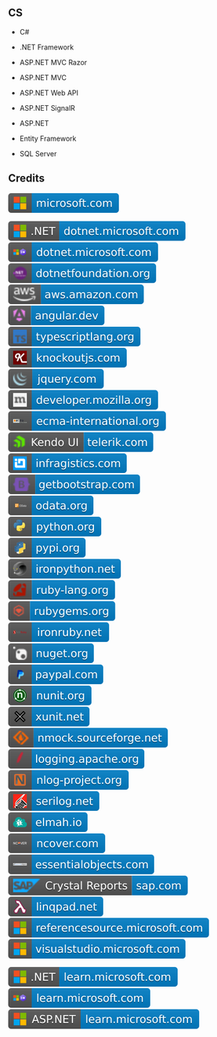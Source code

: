 CS
--

- C#

- .NET Framework

- ASP.NET MVC Razor

- ASP.NET MVC

- ASP.NET Web API

- ASP.NET SignalR

- ASP.NET

- Entity Framework

- SQL Server

Credits
-------
[![image](
Credits/microsoft.com.svg)](https://microsoft.com/)
<!--[![image](
Credits/dotnet.microsoft.com.svg)](https://dotnet.microsoft.com/)-->
[![image](
Credits/CS.NET-dotnet.microsoft.com.svg)](https://dotnet.microsoft.com/)  
[![image](
Credits/CS-dotnet.microsoft.com.svg)](https://dotnet.microsoft.com/languages/csharp/)  
[![image](
Credits/dotnetfoundation.org.svg)](https://dotnetfoundation.org/)   
[![image](
Credits/aws.amazon.com.svg)](https://aws.amazon.com/)  
[![image](
Credits/angular.dev.svg)](https://angular.dev/)  
[![image](
Credits/typescriptlang.org.svg)](https://typescriptlang.org/)  
[![image](
Credits/knockoutjs.com.svg)](https://knockoutjs.com/)  
[![image](
Credits/jquery.com.svg)](https://jquery.com/)  
[![image](
Credits/developer.mozilla.org.svg)](https://developer.mozilla.org/)  
[![image](
Credits/ecma-international.org.svg)](https://ecma-international.org/)  
[![image](
Credits/Kendo-UI-telerik.com.svg)](https://telerik.com/)  
[![image](
Credits/infragistics.com.svg)](https://infragistics.com/)  
[![image](
Credits/getbootstrap.com.svg)](https://getbootstrap.com/)  
[![image](
Credits/odata.org.svg)](https://www.odata.org/)  
[![image](
Credits/python.org.svg)](https://python.org/)  
[![image](
Credits/pypi.org.svg)](https://pypi.org/)  
[![image](
Credits/ironpython.net.svg)](https://ironpython.net/)  
[![image](
Credits/ruby-lang.org.svg)](https://ruby-lang.org/)  
[![image](
Credits/rubygems.org.svg)](https://rubygems.org/)  
[![image](
Credits/ironruby.net.svg)](http://ironruby.net/)  
[![image](
Credits/nuget.org.svg)](https://nuget.org/)  
[![image](
Credits/paypal.com.svg)](https://paypal.com/)  
[![image](
Credits/nunit.org.svg)](https://nunit.org/)  
[![image](
Credits/xunit.net.svg)](https://xunit.net/)  
[![image](
Credits/nmock.sourceforge.net.svg)](https://nmock.sourceforge.net/)  
[![image](
Credits/logging.apache.org.svg)](https://logging.apache.org/)  
[![image](
Credits/nlog-project.org.svg)](https://nlog-project.org/)  
[![image](
Credits/serilog.net.svg)](https://serilog.net/)  
[![image](
Credits/elmah.io.svg)](https://elmah.io/)  
[![image](
Credits/ncover.com.svg)](https://www.ncover.com/)  
[![image](
Credits/essentialobjects.com.svg)](https://essentialobjects.com/)  
[![image](
Credits/Crystal-Reports-sap.com.svg)](https://sap.com/)  
[![image](
Credits/linqpad.net.svg)](https://linqpad.net/)  
[![image](
Credits/referencesource.microsoft.com.svg)](https://referencesource.microsoft.com/)  
[![image](
Credits/visualstudio.microsoft.com.svg)](https://visualstudio.microsoft.com/)
<!--[![image](
Credits/learn.microsoft.com.svg)](https://learn.microsoft.com/)-->
[![image](
Credits/CS.NET-learn.microsoft.com.svg)](https://learn.microsoft.com/dotnet/)  
[![image](
Credits/CS-learn.microsoft.com.svg)](https://learn.microsoft.com/dotnet/csharp/)  
[![image](
Credits/ASP.NET-learn.microsoft.com.svg)](https://learn.microsoft.com/aspnet/)
